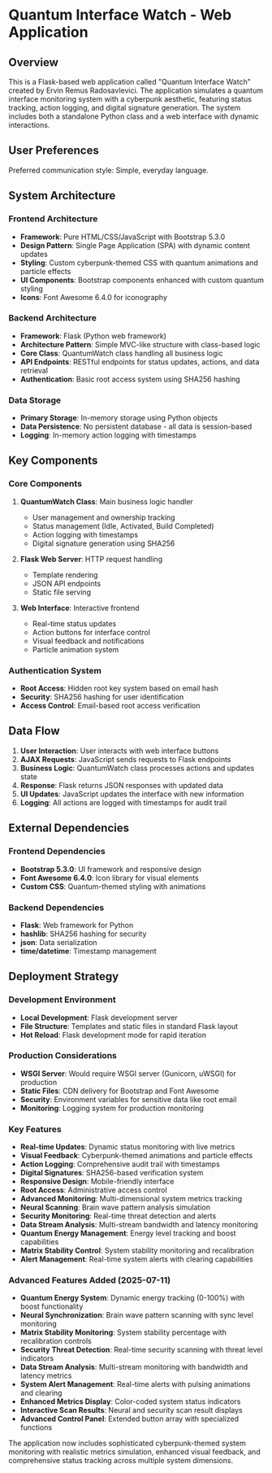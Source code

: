 # Quantum Interface Watch - Web Application

## Overview

This is a Flask-based web application called "Quantum Interface Watch" created by Ervin Remus Radosavlevici. The application simulates a quantum interface monitoring system with a cyberpunk aesthetic, featuring status tracking, action logging, and digital signature generation. The system includes both a standalone Python class and a web interface with dynamic interactions.

## User Preferences

Preferred communication style: Simple, everyday language.

## System Architecture

### Frontend Architecture
- **Framework**: Pure HTML/CSS/JavaScript with Bootstrap 5.3.0
- **Design Pattern**: Single Page Application (SPA) with dynamic content updates
- **Styling**: Custom cyberpunk-themed CSS with quantum animations and particle effects
- **UI Components**: Bootstrap components enhanced with custom quantum styling
- **Icons**: Font Awesome 6.4.0 for iconography

### Backend Architecture
- **Framework**: Flask (Python web framework)
- **Architecture Pattern**: Simple MVC-like structure with class-based logic
- **Core Class**: QuantumWatch class handling all business logic
- **API Endpoints**: RESTful endpoints for status updates, actions, and data retrieval
- **Authentication**: Basic root access system using SHA256 hashing

### Data Storage
- **Primary Storage**: In-memory storage using Python objects
- **Data Persistence**: No persistent database - all data is session-based
- **Logging**: In-memory action logging with timestamps

## Key Components

### Core Components
1. **QuantumWatch Class**: Main business logic handler
   - User management and ownership tracking
   - Status management (Idle, Activated, Build Completed)
   - Action logging with timestamps
   - Digital signature generation using SHA256

2. **Flask Web Server**: HTTP request handling
   - Template rendering
   - JSON API endpoints
   - Static file serving

3. **Web Interface**: Interactive frontend
   - Real-time status updates
   - Action buttons for interface control
   - Visual feedback and notifications
   - Particle animation system

### Authentication System
- **Root Access**: Hidden root key system based on email hash
- **Security**: SHA256 hashing for user identification
- **Access Control**: Email-based root access verification

## Data Flow

1. **User Interaction**: User interacts with web interface buttons
2. **AJAX Requests**: JavaScript sends requests to Flask endpoints
3. **Business Logic**: QuantumWatch class processes actions and updates state
4. **Response**: Flask returns JSON responses with updated data
5. **UI Updates**: JavaScript updates the interface with new information
6. **Logging**: All actions are logged with timestamps for audit trail

## External Dependencies

### Frontend Dependencies
- **Bootstrap 5.3.0**: UI framework and responsive design
- **Font Awesome 6.4.0**: Icon library for visual elements
- **Custom CSS**: Quantum-themed styling with animations

### Backend Dependencies
- **Flask**: Web framework for Python
- **hashlib**: SHA256 hashing for security
- **json**: Data serialization
- **time/datetime**: Timestamp management

## Deployment Strategy

### Development Environment
- **Local Development**: Flask development server
- **File Structure**: Templates and static files in standard Flask layout
- **Hot Reload**: Flask development mode for rapid iteration

### Production Considerations
- **WSGI Server**: Would require WSGI server (Gunicorn, uWSGI) for production
- **Static Files**: CDN delivery for Bootstrap and Font Awesome
- **Security**: Environment variables for sensitive data like root email
- **Monitoring**: Logging system for production monitoring

### Key Features
- **Real-time Updates**: Dynamic status monitoring with live metrics
- **Visual Feedback**: Cyberpunk-themed animations and particle effects
- **Action Logging**: Comprehensive audit trail with timestamps
- **Digital Signatures**: SHA256-based verification system
- **Responsive Design**: Mobile-friendly interface
- **Root Access**: Administrative access control
- **Advanced Monitoring**: Multi-dimensional system metrics tracking
- **Neural Scanning**: Brain wave pattern analysis simulation
- **Security Monitoring**: Real-time threat detection and alerts
- **Data Stream Analysis**: Multi-stream bandwidth and latency monitoring
- **Quantum Energy Management**: Energy level tracking and boost capabilities
- **Matrix Stability Control**: System stability monitoring and recalibration
- **Alert Management**: Real-time system alerts with clearing capabilities

### Advanced Features Added (2025-07-11)
- **Quantum Energy System**: Dynamic energy tracking (0-100%) with boost functionality
- **Neural Synchronization**: Brain wave pattern scanning with sync level monitoring
- **Matrix Stability Monitoring**: System stability percentage with recalibration controls
- **Security Threat Detection**: Real-time security scanning with threat level indicators
- **Data Stream Analysis**: Multi-stream monitoring with bandwidth and latency metrics
- **System Alert Management**: Real-time alerts with pulsing animations and clearing
- **Enhanced Metrics Display**: Color-coded system status indicators
- **Interactive Scan Results**: Neural and security scan result displays
- **Advanced Control Panel**: Extended button array with specialized functions

The application now includes sophisticated cyberpunk-themed system monitoring with realistic metrics simulation, enhanced visual feedback, and comprehensive status tracking across multiple system dimensions.